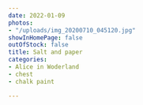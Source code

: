 ```yaml
---
date: 2022-01-09
photos:
- "/uploads/img_20200710_045120.jpg"
showInHomePage: false
outOfStock: false
title: Salt and paper
categories:
- Alice in Woderland
- chest
- chalk paint

---
```

